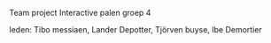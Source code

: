 Team project
Interactive palen groep 4

leden:
Tibo messiaen, Lander Depotter, Tjörven buyse, Ibe Demortier